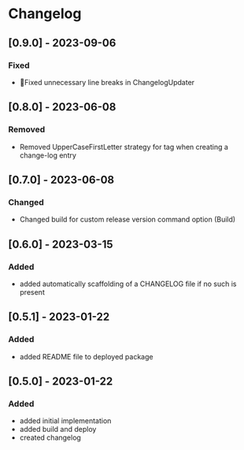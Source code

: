 # Changelog

## [0.9.0] - 2023-09-06

### Fixed

- Fixed unnecessary line breaks in ChangelogUpdater

## [0.8.0] - 2023-06-08

### Removed

- Removed UpperCaseFirstLetter strategy for tag when creating a change-log entry

## [0.7.0] - 2023-06-08

### Changed

- Changed build for custom release version command option (Build)

## [0.6.0] - 2023-03-15

### Added

- added automatically scaffolding of a CHANGELOG file if no such is present

## [0.5.1] - 2023-01-22

### Added

- added README file to deployed package

## [0.5.0] - 2023-01-22

### Added

- added initial implementation
- added build and deploy
- created changelog
